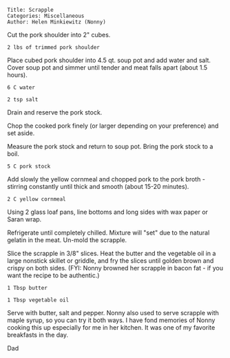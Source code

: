 ~~~ recipe-info
Title: Scrapple
Categories: Miscellaneous
Author: Helen Minkiewitz (Nonny)
~~~

Cut the pork shoulder into 2" cubes.

~~~ recipe-ingredients
2 lbs of trimmed pork shoulder
~~~

Place cubed pork shoulder into 4.5 qt. soup pot and add water and salt. Cover soup pot and simmer
until tender and meat falls apart (about 1.5 hours).

~~~ recipe-ingredients
6 C water

2 tsp salt
~~~

Drain and reserve the pork stock.

Chop the cooked pork finely (or larger depending on your preference) and set aside.

Measure the pork stock and return to soup pot. Bring the pork stock to a boil.

~~~ recipe-ingredients
5 C pork stock
~~~

Add slowly the yellow cornmeal and chopped pork to the pork broth - stirring constantly until thick
and smooth (about 15-20 minutes).

~~~ recipe-ingredients
2 C yellow cornmeal
~~~

Using 2 glass loaf pans, line bottoms and long sides with wax paper or Saran wrap.

Refrigerate until completely chilled. Mixture will "set" due to the natural gelatin in the meat.
Un-mold the scrapple.

Slice the scrapple in 3/8" slices. Heat the butter and the vegetable oil in a large nonstick skillet
or griddle, and fry the slices until golden brown and crispy on both sides. (FYI: Nonny browned her
scrapple in bacon fat - if you want the recipe to be authentic.)

~~~ recipe-ingredients
1 Tbsp butter

1 Tbsp vegetable oil
~~~

Serve with butter, salt and pepper. Nonny also used to serve scrapple with maple syrup, so you can
try it both ways. I have fond memories of Nonny cooking this up especially for me in her kitchen. It
was one of my favorite breakfasts in the day.

Dad
